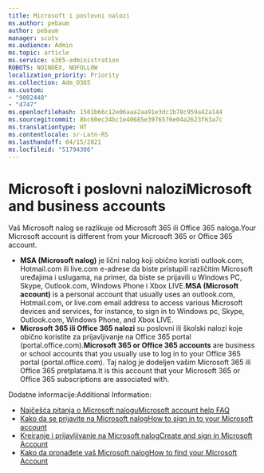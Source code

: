 ```yaml
---
title: Microsoft i poslovni nalozi
ms.author: pebaum
author: pebaum
manager: scotv
ms.audience: Admin
ms.topic: article
ms.service: o365-administration
ROBOTS: NOINDEX, NOFOLLOW
localization_priority: Priority
ms.collection: Adm_O365
ms.custom:
- "9002448"
- "4747"
ms.openlocfilehash: 1501b66c12e06aaa2aa91e3dc1b78c959a42a144
ms.sourcegitcommit: 8bc60ec34bc1e40685e3976576e04a2623f63a7c
ms.translationtype: HT
ms.contentlocale: sr-Latn-RS
ms.lasthandoff: 04/15/2021
ms.locfileid: "51794306"
---
```

# <a name="microsoft-and-business-accounts"></a><span data-ttu-id="ad0b9-102">Microsoft i poslovni nalozi</span><span class="sxs-lookup"><span data-stu-id="ad0b9-102">Microsoft and business accounts</span></span>

<span data-ttu-id="ad0b9-103">Vaš Microsoft nalog se razlikuje od Microsoft 365 ili Office 365 naloga.</span><span class="sxs-lookup"><span data-stu-id="ad0b9-103">Your Microsoft account is different from your Microsoft 365 or Office 365 account.</span></span>

- <span data-ttu-id="ad0b9-104">**MSA (Microsoft nalog)** je lični nalog koji obično koristi outlook.com, Hotmail.com ili live.com e-adrese da biste pristupili različitim Microsoft uređajima i uslugama, na primer, da biste se prijavili u Windows PC, Skype, Outlook.com, Windows Phone i Xbox LIVE.</span><span class="sxs-lookup"><span data-stu-id="ad0b9-104">**MSA (Microsoft account)** is a personal account that usually uses an outlook.com, Hotmail.com, or live.com email address to access various Microsoft devices and services, for instance, to sign in to Windows pc, Skype, Outlook.com, Windows Phone, and Xbox LIVE.</span></span>
- <span data-ttu-id="ad0b9-105">**Microsoft 365 ili Office 365 nalozi** su poslovni ili školski nalozi koje obično koristite za prijavljivanje na Office 365 portal (portal.office.com).</span><span class="sxs-lookup"><span data-stu-id="ad0b9-105">**Microsoft 365 or Office 365 accounts** are business or school accounts that you usually use to log in to your Office 365 portal (portal.office.com).</span></span> <span data-ttu-id="ad0b9-106">Taj nalog je dodeljen vašim Microsoft 365 ili Office 365 pretplatama.</span><span class="sxs-lookup"><span data-stu-id="ad0b9-106">It is this account that your Microsoft 365 or Office 365 subscriptions are associated with.</span></span>

<span data-ttu-id="ad0b9-107">Dodatne informacije:</span><span class="sxs-lookup"><span data-stu-id="ad0b9-107">Additional Information:</span></span>

- [<span data-ttu-id="ad0b9-108">Najčešća pitanja o Microsoft nalogu</span><span class="sxs-lookup"><span data-stu-id="ad0b9-108">Microsoft account help FAQ</span></span>](https://support.microsoft.com/hub/4294457/microsoft-account-help) 
- [<span data-ttu-id="ad0b9-109">Kako da se prijavite na Microsoft nalog</span><span class="sxs-lookup"><span data-stu-id="ad0b9-109">How to sign in to your Microsoft account</span></span>](https://support.microsoft.com/help/4028195/microsoft-account-how-to-sign-in)
- [<span data-ttu-id="ad0b9-110">Kreiranje i prijavljivanje na Microsoft nalog</span><span class="sxs-lookup"><span data-stu-id="ad0b9-110">Create and sign in Microsoft Account</span></span>](https://account.microsoft.com/account)
- [<span data-ttu-id="ad0b9-111">Kako da pronađete vaš Microsoft nalog</span><span class="sxs-lookup"><span data-stu-id="ad0b9-111">How to find your Microsoft Account</span></span>](https://support.microsoft.com/help/13811/microsoft-account-how-to-find)
